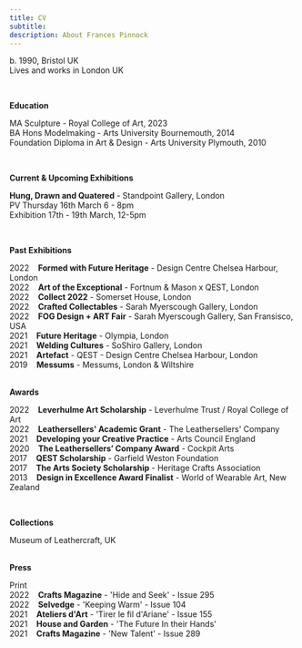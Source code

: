 ```yaml
---
title: CV
subtitle: 
description: About Frances Pinnock
---
```


b. 1990, Bristol UK  
Lives and works in London UK

<br /> 

**Education**

MA Sculpture - Royal College of Art, 2023  
BA Hons Modelmaking - Arts University Bournemouth, 2014  
Foundation Diploma in Art & Design - Arts University Plymouth, 2010   

<br />  



**Current & Upcoming Exhibitions** 

**Hung, Drawn and Quatered** - Standpoint Gallery, London  
PV Thursday 16th March 6 - 8pm  
Exhibition 17th - 19th March, 12-5pm 

 
<br /> 

**Past Exhibitions** 

2022&nbsp;&nbsp;&nbsp; **Formed with Future Heritage** - Design Centre Chelsea Harbour, London  
2022&nbsp;&nbsp;&nbsp; **Art of the Exceptional** - Fortnum & Mason x QEST, London  
2022&nbsp;&nbsp;&nbsp; **Collect 2022** - Somerset House, London  
2022&nbsp;&nbsp;&nbsp; **Crafted Collectables** - Sarah Myerscough Gallery, London  
2022&nbsp;&nbsp;&nbsp; **FOG Design + ART Fair** - Sarah Myerscough Gallery, San Fransisco, USA  
2021&nbsp;&nbsp;&nbsp; **Future Heritage** - Olympia, London  
2021&nbsp;&nbsp;&nbsp; **Welding Cultures** - SoShiro Gallery, London  
2021&nbsp;&nbsp;&nbsp; **Artefact** - QEST - Design Centre Chelsea Harbour, London    
2019&nbsp;&nbsp;&nbsp; **Messums** - Messums, London & Wiltshire  
<br />  


**Awards** 
  
2022&nbsp;&nbsp;&nbsp; **Leverhulme Art Scholarship** - Leverhulme Trust / Royal College of Art   
2022&nbsp;&nbsp;&nbsp; **Leathersellers' Academic Grant** - The Leathersellers' Company   
2021&nbsp;&nbsp;&nbsp; **Developing your Creative Practice** - Arts Council England  
2020&nbsp;&nbsp;&nbsp; **The Leathersellers’ Company Award** - Cockpit Arts   
2017&nbsp;&nbsp;&nbsp; **QEST Scholarship** - Garfield Weston Foundation  
2017&nbsp;&nbsp;&nbsp; **The Arts Society Scholarship** - Heritage Crafts Association  
2013&nbsp;&nbsp;&nbsp; **Design in Excellence Award Finalist** - World of Wearable Art, New Zealand

<br />  


**Collections** 

Museum of Leathercraft, UK  
<br />  



**Press** 
  

Print  
2022&nbsp;&nbsp;&nbsp; **Crafts Magazine** - 'Hide and Seek' - Issue 295     
2022&nbsp;&nbsp;&nbsp; **Selvedge** - 'Keeping Warm' - Issue 104  
2021&nbsp;&nbsp;&nbsp; **Ateliers d'Art** - 'Tirer le fil d'Ariane' - Issue 155  
2021&nbsp;&nbsp;&nbsp; **House and Garden** - 'The Future In their Hands'  
2021&nbsp;&nbsp;&nbsp; **Crafts Magazine** - 'New Talent' - Issue 289 

 







